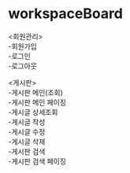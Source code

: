 # workspaceBoard

<회원관리>   
-회원가입   
-로그인   
-로그아웃   
   
<게시판>   
-게시판 메인(조회)   
-게시판 메인 페이징   
-게시글 상세조회   
-게시글 작성   
-게시글 수정   
-게시글 삭제   
-게시판 검색   
-게시판 검색 페이징

